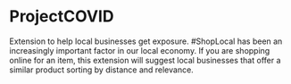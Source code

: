 # ProjectCOVID
Extension to help local businesses get exposure. #ShopLocal has been an increasingly important factor in our local economy. If you are shopping online for an item, this extension will suggest local businesses that offer a similar product sorting by distance and relevance. 
